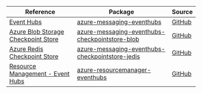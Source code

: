 | Reference | Package | Source |
|---|---|---|
|[Event Hubs](messaging-eventhubs-readme.md)|[azure-messaging-eventhubs](https://repo1.maven.org/maven2/com/azure/azure-messaging-eventhubs)|[GitHub](https://github.com/Azure/azure-sdk-for-java/blob/main/sdk/eventhubs/azure-messaging-eventhubs)|
|[Azure Blob Storage Checkpoint Store](messaging-eventhubs-checkpointstore-blob-readme.md)|[azure-messaging-eventhubs-checkpointstore-blob](https://repo1.maven.org/maven2/com/azure/azure-messaging-eventhubs-checkpointstore-blob)|[GitHub](https://github.com/Azure/azure-sdk-for-java/blob/main/sdk/eventhubs/azure-messaging-eventhubs-checkpointstore-blob)|
|[Azure Redis Checkpoint Store](messaging-eventhubs-checkpointstore-jedis-readme.md)|[azure-messaging-eventhubs-checkpointstore-jedis](https://repo1.maven.org/maven2/com/azure/azure-messaging-eventhubs-checkpointstore-jedis)|[GitHub](https://github.com/Azure/azure-sdk-for-java/blob/main/sdk/eventhubs/azure-messaging-eventhubs-checkpointstore-jedis)|
|[Resource Management - Event Hubs](resourcemanager-eventhubs-readme.md)|[azure-resourcemanager-eventhubs](https://repo1.maven.org/maven2/com/azure/resourcemanager/azure-resourcemanager-eventhubs)|[GitHub](https://github.com/Azure/azure-sdk-for-java/blob/main/sdk/eventhubs/azure-resourcemanager-eventhubs)|
